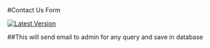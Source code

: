 #Contact Us Form 

[![Latest Version](https://img.shields.io/github/issues/harishpatel143/contact-package.svg?style=flat-square)](https://github.com/guzzle/guzzle/releases)

##This will send email to admin for any query and save in database 


